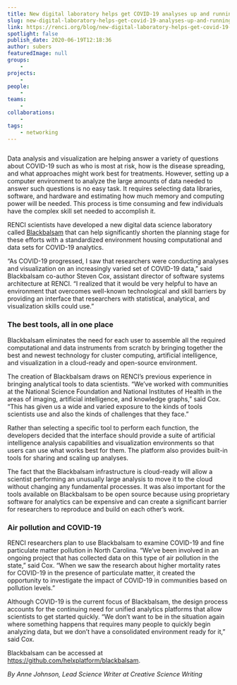 ```yaml
---
title: New digital laboratory helps get COVID-19 analyses up and running quickly
slug: new-digital-laboratory-helps-get-covid-19-analyses-up-and-running-quickly
link: https://renci.org/blog/new-digital-laboratory-helps-get-covid-19-analyses-up-and-running-quickly/
spotlight: false
publish_date: 2020-06-19T12:18:36
author: subers
featuredImage: null
groups:
    - 
projects:
    - 
people:
    - 
teams: 
    - 
collaborations:
    - 
tags:
    - networking
---
```


<figure class="wp-block-image size-large"><img src="https://renci.org/wp-content/uploads/2020/06/BB-Blog-04-1024x512.png" alt="" class="wp-image-18658" srcset="https://renci.org/wp-content/uploads/2020/06/BB-Blog-04-1024x512.png 1024w, https://renci.org/wp-content/uploads/2020/06/BB-Blog-04-300x150.png 300w, https://renci.org/wp-content/uploads/2020/06/BB-Blog-04-768x384.png 768w, https://renci.org/wp-content/uploads/2020/06/BB-Blog-04-640x320.png 640w" sizes="(max-width: 1024px) 100vw, 1024px" /></figure>



<p>Data analysis and visualization are helping answer a variety of questions about COVID-19 such as who is most at risk, how is the disease spreading, and what approaches might work best for treatments. However, setting up a computer environment to analyze the large amounts of data needed to answer such questions is no easy task. It requires selecting data libraries, software, and hardware and estimating how much memory and computing power will be needed. This process is time consuming and few individuals have the complex skill set needed to accomplish it.</p>



<p>RENCI scientists have developed a new digital data science laboratory called <a href="https://github.com/stevencox/blackbalsam">Blackbalsam</a> that can help significantly shorten the planning stage for these efforts with a standardized environment housing computational and data sets for COVID-19 analytics. &nbsp;</p>



<p>“As COVID-19 progressed, I saw that researchers were conducting analyses and visualization on an increasingly varied set of COVID-19 data,” said Blackbalsam co-author Steven Cox, assistant director of software systems architecture at RENCI. “I realized that it would be very helpful to have an environment that overcomes well-known technological and skill barriers by providing an interface that researchers with statistical, analytical, and visualization skills could use.”</p>



<!--more-->



<h3>The best tools, all in one place</h3>



<p>Blackbalsam eliminates the need for each user to assemble all the required computational and data instruments from scratch by bringing together the best and newest technology for cluster computing, artificial intelligence, and visualization in a cloud-ready and open-source environment.</p>



<p>The creation of Blackbalsam draws on RENCI’s previous experience in bringing analytical tools to data scientists. “We’ve worked with communities at the National Science Foundation and National Institutes of Health in the areas of imaging, artificial intelligence, and knowledge graphs,” said Cox. “This has given us a wide and varied exposure to the kinds of tools scientists use and also the kinds of challenges that they face.”</p>



<p>Rather than selecting a specific tool to perform each function, the developers decided that the interface should provide a suite of artificial intelligence analysis capabilities and visualization environments so that users can use what works best for them. The platform also provides built-in tools for sharing and scaling up analyses.</p>



<p>The fact that the Blackbalsam infrastructure is cloud-ready will allow a scientist performing an unusually large analysis to move it to the cloud without changing any fundamental processes. It was also important for the tools available on Blackbalsam to be open source because using proprietary software for analytics can be expensive and can create a significant barrier for researchers to reproduce and build on each other’s work.</p>



<h3>Air pollution and COVID-19</h3>



<p>RENCI researchers plan to use Blackbalsam to examine COVID-19 and fine particulate matter pollution in North Carolina. “We’ve been involved in an ongoing project that has collected data on this type of air pollution in the state,” said Cox. “When we saw the research about higher mortality rates for COVID-19 in the presence of particulate matter, it created the opportunity to investigate the impact of COVID-19 in communities based on pollution levels.”</p>



<p>Although COVID-19 is the current focus of Blackbalsam, the design process accounts for the continuing need for unified analytics platforms that allow scientists to get started quickly. “We don&#8217;t want to be in the situation again where something happens that requires many people to quickly begin analyzing data, but we don&#8217;t have a consolidated environment ready for it,” said Cox.</p>



<p>Blackbalsam can be accessed at <a href="https://github.com/helxplatform/blackbalsam">https://github.com/helxplatform/blackbalsam</a>.</p>



<p class="has-text-align-right"><em>By Anne Johnson, Lead Science Writer at Creative Science Writing</em></p>



<p></p>

